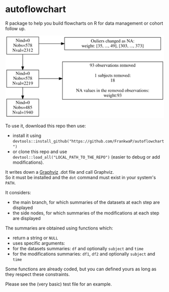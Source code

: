 # autoflowchart
R package to help you build flowcharts on R for data management or cohort follow up.

![](/tests/testthat/test-flowchart.svg)

To use it, download this repo then use: 
- install it using `devtools::install_github("https://github.com/FrankwaP/autoflowchart")`
- or clone this repo and use `devtool::load_all("LOCAL_PATH_TO_THE_REPO")` (easier to debug or add modifications).

It writes down a [Graphviz](https://graphviz.org/) .dot file and call Graphviz.  
So it must be installed and the `dot` command must exist in your system's `PATH`.

It considers:
 - the main branch, for which summaries of the datasets at each step are displayed
 - the side nodes, for which summaries of the modifications at each step are displayed
 
The summaries are obtained using functions which:
 - return a string or `NULL`
 - uses specific arguments:
  - for the datasets summaries: `df` and optionally `subject` and `time`
  - for the modifications summaries: `df1`, `df2` and optionally `subject` and `time`

Some functions are already coded, but you can defined yours as long as they respect these constraints.

Please see the (very basic) test file for an example.
